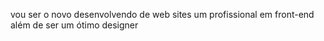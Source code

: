 vou ser o novo desenvolvendo de web sites um profissional em front-end além de ser um ótimo designer

